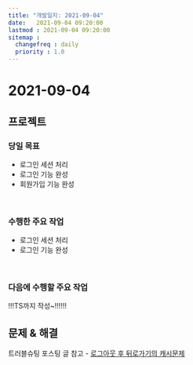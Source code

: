 ```yaml
---
title: "개발일지: 2021-09-04"
date:   2021-09-04 09:20:00
lastmod : 2021-09-04 09:20:00
sitemap :
  changefreq : daily
  priority : 1.0
---
```


# 2021-09-04
## 프로젝트
### 당일 목표
- 로그인 세션 처리
- 로그인 기능 완성
- 회원가입 기능 완성

<br/>

### 수행한 주요 작업
- 로그인 세션 처리
- 로그인 기능 완성


<br/>

### 다음에 수행할 주요 작업
!!!TS까지 작성~!!!!!!

## 문제 & 해결

트러블슈팅 포스팅 글 참고 - [로그아웃 후 뒤로가기의 캐시문제](https://taegyunwoo.github.io/ts/TroubleShooting_LogoutBack)
